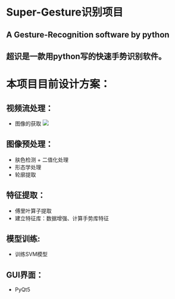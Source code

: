  # Super-Gesture识别项目

  A Gesture-Recognition software by python
------------------------------
  超识是一款用python写的快速手势识别软件。
  -----------
# 本项目目前设计方案：<br>
## 视频流处理：
* 图像的获取 ![](https://img.shields.io/badge/unfinished-%C3%97-red)
## 图像预处理：
* 肤色检测 + 二值化处理
* 形态学处理
* 轮廓提取
## 特征提取：
* 傅里叶算子提取
* 建立特征库：数据增强、计算手势库特征
## 模型训练:
* 训练SVM模型
## GUI界面：
* PyQt5

